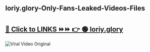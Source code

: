 
 ## loriy.glory-Only-Fans-Leaked-Videos-Files

# <h2><a href="https://mediaupload.pro?loriy.glory">🔗 Click to LINKS ⏩⏩ 👉 🟢 loriy.glory </a></h2>

<a href="https://mediaupload.pro?loriy.glory" rel="nofollow" data-target="animated-image.originalLink"><img src="https://i.ibb.co.com/xMMVF88/686577567.gif" alt="Viral Video Original" style="max-width: 100%; display: inline-block;" data-target="animated-image.originalImage"></a>